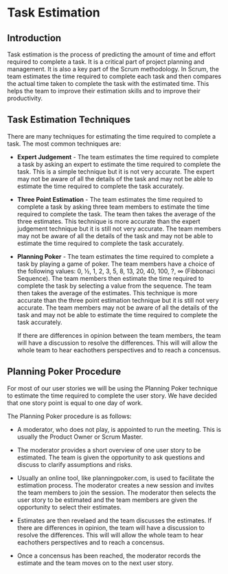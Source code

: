 # Task Estimation

## Introduction

Task estimation is the process of predicting the amount of time and effort required to complete a task. It is a critical part of project planning and management. It is also a key part of the Scrum methodology. In Scrum, the team estimates the time required to complete each task and then compares the actual time taken to complete the task with the estimated time. This helps the team to improve their estimation skills and to improve their productivity.

## Task Estimation Techniques

There are many techniques for estimating the time required to complete a task. The most common techniques are:

* **Expert Judgement** - The team estimates the time required to complete a task by asking an expert to estimate the time required to complete the task. This is a simple technique but it is not very accurate. The expert may not be aware of all the details of the task and may not be able to estimate the time required to complete the task accurately.

* **Three Point Estimation** - The team estimates the time required to complete a task by asking three team members to estimate the time required to complete the task. The team then takes the average of the three estimates. This technique is more accurate than the expert judgement technique but it is still not very accurate. The team members may not be aware of all the details of the task and may not be able to estimate the time required to complete the task accurately.

* **Planning Poker** - The team estimates the time required to complete a task by playing a game of poker. The team members have a choice of the following values: 0, ½, 1, 2, 3, 5, 8, 13, 20, 40, 100, ?, ∞ (Fibbonaci Sequence). The team members then estimate the time required to complete the task by selecting a value from the sequence. The team then takes the average of the estimates. This technique is more accurate than the three point estimation technique but it is still not very accurate. The team members may not be aware of all the details of the task and may not be able to estimate the time required to complete the task accurately. 

    If there are differences in opinion between the team members, the team will have a discussion to resolve the differences. This will will allow the whole team to hear eachothers perspectives and to reach a concensus.

## Planning Poker Procedure

For most of our user stories we will be using the Planning Poker technique to estimate the time required to complete the user story. We have decided that one story point is equal to one day of work.

The Planning Poker procedure is as follows:

* A moderator, who does not play, is appointed to run the meeting. This is usually the Product Owner or Scrum Master.

* The moderator provides a short overview of one user story to be estimated. The team is given the opportunity to ask questions and discuss to clarify assumptions and risks.

* Usually an online tool, like planningpoker.com, is used to facilitate the estimation process. The moderator creates a new session and invites the team members to join the session. The moderator then selects the user story to be estimated and the team members are given the opportunity to select their estimates.

* Estimates are then revelaed and the team discusses the estimates. If there are differences in opinion, the team will have a discussion to resolve the differences. This will will allow the whole team to hear eachothers perspectives and to reach a concensus.

* Once a concensus has been reached, the moderator records the estimate and the team moves on to the next user story.